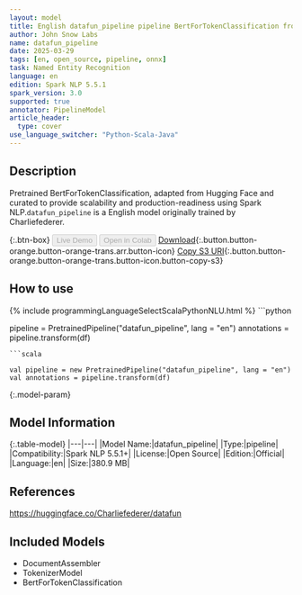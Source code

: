 ```yaml
---
layout: model
title: English datafun_pipeline pipeline BertForTokenClassification from Charliefederer
author: John Snow Labs
name: datafun_pipeline
date: 2025-03-29
tags: [en, open_source, pipeline, onnx]
task: Named Entity Recognition
language: en
edition: Spark NLP 5.5.1
spark_version: 3.0
supported: true
annotator: PipelineModel
article_header:
  type: cover
use_language_switcher: "Python-Scala-Java"
---
```


## Description

Pretrained BertForTokenClassification, adapted from Hugging Face and curated to provide scalability and production-readiness using Spark NLP.`datafun_pipeline` is a English model originally trained by Charliefederer.

{:.btn-box}
<button class="button button-orange" disabled>Live Demo</button>
<button class="button button-orange" disabled>Open in Colab</button>
[Download](https://s3.amazonaws.com/auxdata.johnsnowlabs.com/public/models/datafun_pipeline_en_5.5.1_3.0_1743258624420.zip){:.button.button-orange.button-orange-trans.arr.button-icon}
[Copy S3 URI](s3://auxdata.johnsnowlabs.com/public/models/datafun_pipeline_en_5.5.1_3.0_1743258624420.zip){:.button.button-orange.button-orange-trans.button-icon.button-copy-s3}

## How to use



<div class="tabs-box" markdown="1">
{% include programmingLanguageSelectScalaPythonNLU.html %}
```python

pipeline = PretrainedPipeline("datafun_pipeline", lang = "en")
annotations =  pipeline.transform(df)   

```
```scala

val pipeline = new PretrainedPipeline("datafun_pipeline", lang = "en")
val annotations = pipeline.transform(df)

```
</div>

{:.model-param}
## Model Information

{:.table-model}
|---|---|
|Model Name:|datafun_pipeline|
|Type:|pipeline|
|Compatibility:|Spark NLP 5.5.1+|
|License:|Open Source|
|Edition:|Official|
|Language:|en|
|Size:|380.9 MB|

## References

https://huggingface.co/Charliefederer/datafun

## Included Models

- DocumentAssembler
- TokenizerModel
- BertForTokenClassification